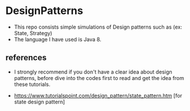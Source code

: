 # DesignPatterns
* This repo consists simple simulations of Design patterns such as (ex: State, Strategy)
* The language I have used is Java 8.
## references
* I strongly recommend if you don't have a clear idea about design patterns, before dive into the codes first to read and get the idea from these tutorials.

* https://www.tutorialspoint.com/design_pattern/state_pattern.htm [for state design pattern]
